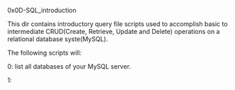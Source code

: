 0x0D-SQL_introduction

This dir contains introductory query file scripts used to accomplish basic to
intermediate CRUD(Create, Retrieve, Update and Delete) operations on a
relational database syste(MySQL).


The following scripts will:

0: list all databases of your MySQL server.

1: 